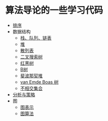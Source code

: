 # 算法导论的一些学习代码

- [排序](algorithmLearning/sort.h)
- 数据结构
  - [栈、队列、链表](algorithmLearning/data_structure.h)
  - [堆](algorithmLearning/heap.h)
  - [散列表](algorithmLearning/hash_table.h)
  - [二叉搜索树](algorithmLearning/binary_search_tree.h)
  - [红黑树](algorithmLearning/rb_tree.h)
  - [B树](algorithmLearning/b_tree.h)
  - [斐波那契堆](algorithmLearning/fib_heap.h)
  - [van Emde Boas 树](algorithmLearning/veb_tree.h)
  - [不相交集合](algorithmLearning/disjoint_set.h)
- [分析与策略](algorithmLearning/analysis_algorithms.h)
- 图
  - [图表示](algorithmLearning/graph_template.h)
  - [图算法](algorithmLearning/graph_algorithms.h)
